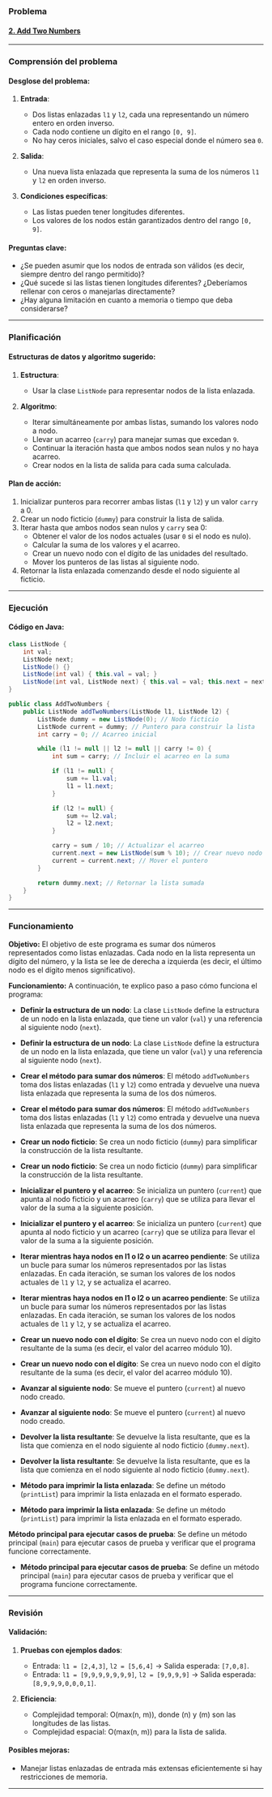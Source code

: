 ### **Problema**

#### [2. Add Two Numbers](https://leetcode.com/problems/add-two-numbers/description/?envType=study-plan-v2&envId=top-interview-150)

---

### **Comprensión del problema**

#### Desglose del problema:

1. **Entrada**:

   - Dos listas enlazadas `l1` y `l2`, cada una representando un número entero en orden inverso.
   - Cada nodo contiene un dígito en el rango `[0, 9]`.
   - No hay ceros iniciales, salvo el caso especial donde el número sea `0`.

2. **Salida**:

   - Una nueva lista enlazada que representa la suma de los números `l1` y `l2` en orden inverso.

3. **Condiciones específicas**:
   - Las listas pueden tener longitudes diferentes.
   - Los valores de los nodos están garantizados dentro del rango `[0, 9]`.

#### Preguntas clave:

- ¿Se pueden asumir que los nodos de entrada son válidos (es decir, siempre dentro del rango permitido)?
- ¿Qué sucede si las listas tienen longitudes diferentes? ¿Deberíamos rellenar con ceros o manejarlas directamente?
- ¿Hay alguna limitación en cuanto a memoria o tiempo que deba considerarse?

---

### **Planificación**

#### Estructuras de datos y algoritmo sugerido:

1. **Estructura**:

   - Usar la clase `ListNode` para representar nodos de la lista enlazada.

2. **Algoritmo**:
   - Iterar simultáneamente por ambas listas, sumando los valores nodo a nodo.
   - Llevar un acarreo (`carry`) para manejar sumas que excedan `9`.
   - Continuar la iteración hasta que ambos nodos sean nulos y no haya acarreo.
   - Crear nodos en la lista de salida para cada suma calculada.

#### Plan de acción:

1. Inicializar punteros para recorrer ambas listas (`l1` y `l2`) y un valor `carry` a 0.
2. Crear un nodo ficticio (`dummy`) para construir la lista de salida.
3. Iterar hasta que ambos nodos sean nulos y `carry` sea 0:
   - Obtener el valor de los nodos actuales (usar `0` si el nodo es nulo).
   - Calcular la suma de los valores y el acarreo.
   - Crear un nuevo nodo con el dígito de las unidades del resultado.
   - Mover los punteros de las listas al siguiente nodo.
4. Retornar la lista enlazada comenzando desde el nodo siguiente al ficticio.

---

### **Ejecución**

#### Código en Java:

```java
class ListNode {
    int val;
    ListNode next;
    ListNode() {}
    ListNode(int val) { this.val = val; }
    ListNode(int val, ListNode next) { this.val = val; this.next = next; }
}

public class AddTwoNumbers {
    public ListNode addTwoNumbers(ListNode l1, ListNode l2) {
        ListNode dummy = new ListNode(0); // Nodo ficticio
        ListNode current = dummy; // Puntero para construir la lista
        int carry = 0; // Acarreo inicial

        while (l1 != null || l2 != null || carry != 0) {
            int sum = carry; // Incluir el acarreo en la suma

            if (l1 != null) {
                sum += l1.val;
                l1 = l1.next;
            }

            if (l2 != null) {
                sum += l2.val;
                l2 = l2.next;
            }

            carry = sum / 10; // Actualizar el acarreo
            current.next = new ListNode(sum % 10); // Crear nuevo nodo con el dígito
            current = current.next; // Mover el puntero
        }

        return dummy.next; // Retornar la lista sumada
    }
}
```

---

### **Funcionamiento**

**Objetivo:** El objetivo de este programa es sumar dos números representados como listas enlazadas. Cada nodo en la lista representa un dígito del número, y la lista se lee de derecha a izquierda (es decir, el último nodo es el dígito menos significativo).

**Funcionamiento:** A continuación, te explico paso a paso cómo funciona el programa:

- **Definir la estructura de un nodo**: La clase `ListNode` define la estructura de un nodo en la lista enlazada, que tiene un valor (`val`) y una referencia al siguiente nodo (`next`).

- **Definir la estructura de un nodo**: La clase `ListNode` define la estructura de un nodo en la lista enlazada, que tiene un valor (`val`) y una referencia al siguiente nodo (`next`).

- **Crear el método para sumar dos números**: El método `addTwoNumbers` toma dos listas enlazadas (`l1` y `l2`) como entrada y devuelve una nueva lista enlazada que representa la suma de los dos números.

- **Crear el método para sumar dos números**: El método `addTwoNumbers` toma dos listas enlazadas (`l1` y `l2`) como entrada y devuelve una nueva lista enlazada que representa la suma de los dos números.

- **Crear un nodo ficticio**: Se crea un nodo ficticio (`dummy`) para simplificar la construcción de la lista resultante.

- **Crear un nodo ficticio**: Se crea un nodo ficticio (`dummy`) para simplificar la construcción de la lista resultante.

- **Inicializar el puntero y el acarreo**: Se inicializa un puntero (`current`) que apunta al nodo ficticio y un acarreo (`carry`) que se utiliza para llevar el valor de la suma a la siguiente posición.

- **Inicializar el puntero y el acarreo**: Se inicializa un puntero (`current`) que apunta al nodo ficticio y un acarreo (`carry`) que se utiliza para llevar el valor de la suma a la siguiente posición.

- **Iterar mientras haya nodos en l1 o l2 o un acarreo pendiente**: Se utiliza un bucle para sumar los números representados por las listas enlazadas. En cada iteración, se suman los valores de los nodos actuales de `l1` y `l2`, y se actualiza el acarreo.

- **Iterar mientras haya nodos en l1 o l2 o un acarreo pendiente**: Se utiliza un bucle para sumar los números representados por las listas enlazadas. En cada iteración, se suman los valores de los nodos actuales de `l1` y `l2`, y se actualiza el acarreo.

- **Crear un nuevo nodo con el dígito**: Se crea un nuevo nodo con el dígito resultante de la suma (es decir, el valor del acarreo módulo 10).

- **Crear un nuevo nodo con el dígito**: Se crea un nuevo nodo con el dígito resultante de la suma (es decir, el valor del acarreo módulo 10).

- **Avanzar al siguiente nodo**: Se mueve el puntero (`current`) al nuevo nodo creado.

- **Avanzar al siguiente nodo**: Se mueve el puntero (`current`) al nuevo nodo creado.

- **Devolver la lista resultante**: Se devuelve la lista resultante, que es la lista que comienza en el nodo siguiente al nodo ficticio (`dummy.next`).

- **Devolver la lista resultante**: Se devuelve la lista resultante, que es la lista que comienza en el nodo siguiente al nodo ficticio (`dummy.next`).

- **Método para imprimir la lista enlazada**: Se define un método (`printList`) para imprimir la lista enlazada en el formato esperado.

- **Método para imprimir la lista enlazada**: Se define un método (`printList`) para imprimir la lista enlazada en el formato esperado.

**Método principal para ejecutar casos de prueba**: Se define un método principal (`main`) para ejecutar casos de prueba y verificar que el programa funcione correctamente.

- **Método principal para ejecutar casos de prueba**: Se define un método principal (`main`) para ejecutar casos de prueba y verificar que el programa funcione correctamente.

---

### **Revisión**

#### Validación:

1. **Pruebas con ejemplos dados**:

   - Entrada: `l1 = [2,4,3]`, `l2 = [5,6,4]` → Salida esperada: `[7,0,8]`.
   - Entrada: `l1 = [9,9,9,9,9,9,9]`, `l2 = [9,9,9,9]` → Salida esperada: `[8,9,9,9,0,0,0,1]`.

2. **Eficiencia**:
   - Complejidad temporal: O(max(n, m)), donde (n) y (m) son las longitudes de las listas.
   - Complejidad espacial: O(max(n, m)) para la lista de salida.

#### Posibles mejoras:

- Manejar listas enlazadas de entrada más extensas eficientemente si hay restricciones de memoria.

---
